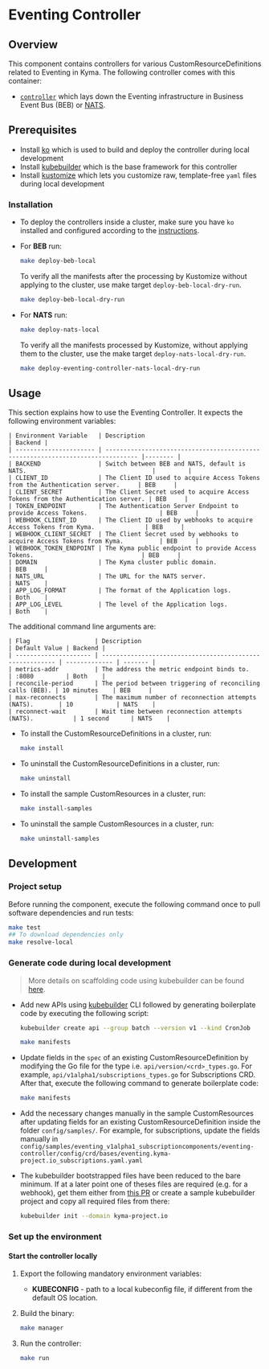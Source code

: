 # Eventing Controller

## Overview

This component contains controllers for various CustomResourceDefinitions related to Eventing in Kyma. The following controller comes with this container:

- [`controller`](https://github.com/kyma-project/kyma/blob/main/components/eventing-controller/cmd/eventing-controller/main.go) which lays down the Eventing infrastructure in Business Event Bus (BEB) or [NATS](https://docs.nats.io/nats-concepts/intro).

## Prerequisites

- Install [ko](https://github.com/google/ko) which is used to build and deploy the controller during local development
- Install [kubebuilder](https://github.com/kubernetes-sigs/kubebuilder) which is the base framework for this controller
- Install [kustomize](https://github.com/kubernetes-sigs/kustomize) which lets you customize raw, template-free `yaml` files during local development

### Installation

- To deploy the controllers inside a cluster, make sure you have `ko` installed and configured according to the [instructions](https://github.com/google/ko#setup).

- For **BEB** run:

    ```sh
    make deploy-beb-local
    ```

    To verify all the manifests after the processing by Kustomize without applying to the cluster, use make target `deploy-beb-local-dry-run`.
    
    ```sh
    make deploy-beb-local-dry-run
    ```

- For **NATS** run:

    ```sh
    make deploy-nats-local
    ```

    To verify all the manifests processed by Kustomize, without applying them to the cluster, use the make target `deploy-nats-local-dry-run`.

	```sh
    make deploy-eventing-controller-nats-local-dry-run
    ```

## Usage

This section explains how to use the Eventing Controller. It expects the following environment variables:

    | Environment Variable   | Description                                                                     | Backend |
    | ---------------------- | ------------------------------------------------------------------------------- |-------- |
    | BACKEND                | Switch between BEB and NATS, default is NATS.                                   |         |
    | CLIENT_ID              | The Client ID used to acquire Access Tokens from the Authentication server.     | BEB     |
    | CLIENT_SECRET          | The Client Secret used to acquire Access Tokens from the Authentication server. | BEB     |
    | TOKEN_ENDPOINT         | The Authentication Server Endpoint to provide Access Tokens.                    | BEB     |
    | WEBHOOK_CLIENT_ID      | The Client ID used by webhooks to acquire Access Tokens from Kyma.              | BEB     |
    | WEBHOOK_CLIENT_SECRET  | The Client Secret used by webhooks to acquire Access Tokens from Kyma.          | BEB     |
    | WEBHOOK_TOKEN_ENDPOINT | The Kyma public endpoint to provide Access Tokens.                              | BEB     |
    | DOMAIN                 | The Kyma cluster public domain.                                                 | BEB     |
    | NATS_URL               | The URL for the NATS server.                                                    | NATS    |
    | APP_LOG_FORMAT         | The format of the Application logs.                                             | Both    |
    | APP_LOG_LEVEL          | The level of the Application logs.                                              | Both    |

The additional command line arguments are:

    | Flag                  | Description                                               | Default Value | Backend |
    | --------------------- | --------------------------------------------------------- | ------------- | ------- |
    | metrics-addr          | The address the metric endpoint binds to.                 | :8080         | Both    |
    | reconcile-period      | The period between triggering of reconciling calls (BEB). | 10 minutes    | BEB     |
    | max-reconnects        | The maximum number of reconnection attempts (NATS).       | 10            | NATS    |
    | reconnect-wait        | Wait time between reconnection attempts (NATS).           | 1 second      | NATS    |

- To install the CustomResourceDefinitions in a cluster, run:

    ```sh
    make install
    ```

- To uninstall the CustomResourceDefinitions in a cluster, run:

    ```sh
    make uninstall
    ```

- To install the sample CustomResources in a cluster, run:

    ```sh
    make install-samples
    ```

- To uninstall the sample CustomResources in a cluster, run:

    ```sh
    make uninstall-samples
    ```

## Development

### Project setup

Before running the component, execute the following command once to pull software dependencies and run tests:

```sh
make test
## To download dependencies only
make resolve-local
```

### Generate code during local development

> More details on scaffolding code using kubebuilder can be found [here](https://github.com/kubernetes-sigs/kubebuilder/blob/master/designs/simplified-scaffolding.md).

- Add new APIs using [kubebuilder](https://github.com/kubernetes-sigs/kubebuilder) CLI followed by generating boilerplate code by executing the following script:

    ```sh
    kubebuilder create api --group batch --version v1 --kind CronJob

    make manifests
    ```

- Update fields in the `spec` of an existing CustomResourceDefinition by modifying the Go file for the type i.e. `api/version/<crd>_types.go`. For example, `api/v1alpha1/subscriptions_types.go` for Subscriptions CRD. After that, execute the following command to generate boilerplate code:

    ```sh
    make manifests
    ```

- Add the necessary changes manually in the sample CustomResources after updating fields for an existing CustomResourceDefinition inside the folder `config/samples/`. For example, for subscriptions, update the fields manually in `config/samples/eventing_v1alpha1_subscriptioncomponents/eventing-controller/config/crd/bases/eventing.kyma-project.io_subscriptions.yaml.yaml`

- The kubebuilder bootstrapped files have been reduced to the bare minimum. If at a later point one of theses files are required (e.g. for a webhook), get them either from [this PR](https://github.com/kyma-project/kyma/pull/9510/commits/6ce5b914c5ef175dea45c27ccca826becb1b5818) or create a sample kubebuilder project and copy all required files from there:

    ```sh
    kubebuilder init --domain kyma-project.io
    ```


### Set up the environment

#### Start the controller locally

1. Export the following mandatory environment variables:

    * **KUBECONFIG** - path to a local kubeconfig file, if different from the default OS location.

2. Build the binary:

    ```sh
    make manager
    ```

3. Run the controller:

    ```sh
    make run
    ```
